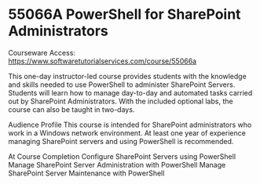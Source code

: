 # 55066A PowerShell for SharePoint Administrators
Courseware Access:  https://www.softwaretutorialservices.com/course/55066a

This one-day instructor-led course provides students with the knowledge and skills needed to use PowerShell to administer SharePoint Servers. Students will learn how to manage day-to-day and automated tasks carried out by SharePoint Administrators. With the included optional labs, the course can also be taught in two-days. 

Audience Profile
This course is intended for SharePoint administrators who work in a Windows network environment. At least one year of experience managing SharePoint servers and using PowerShell is recommended.

At Course Completion
Configure SharePoint Servers using PowerShell
Manage SharePoint Server Administration with PowerShell
Manage SharePoint Server Maintenance with PowerShell
